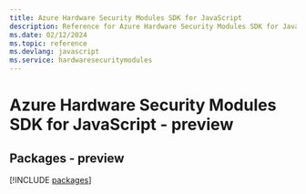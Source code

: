 ```yaml
---
title: Azure Hardware Security Modules SDK for JavaScript
description: Reference for Azure Hardware Security Modules SDK for JavaScript
ms.date: 02/12/2024
ms.topic: reference
ms.devlang: javascript
ms.service: hardwaresecuritymodules
---
```

# Azure Hardware Security Modules SDK for JavaScript - preview
## Packages - preview
[!INCLUDE [packages](hardware-security-modules-index.md)]
